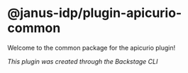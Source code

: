 # @janus-idp/plugin-apicurio-common

Welcome to the common package for the apicurio plugin!

_This plugin was created through the Backstage CLI_
